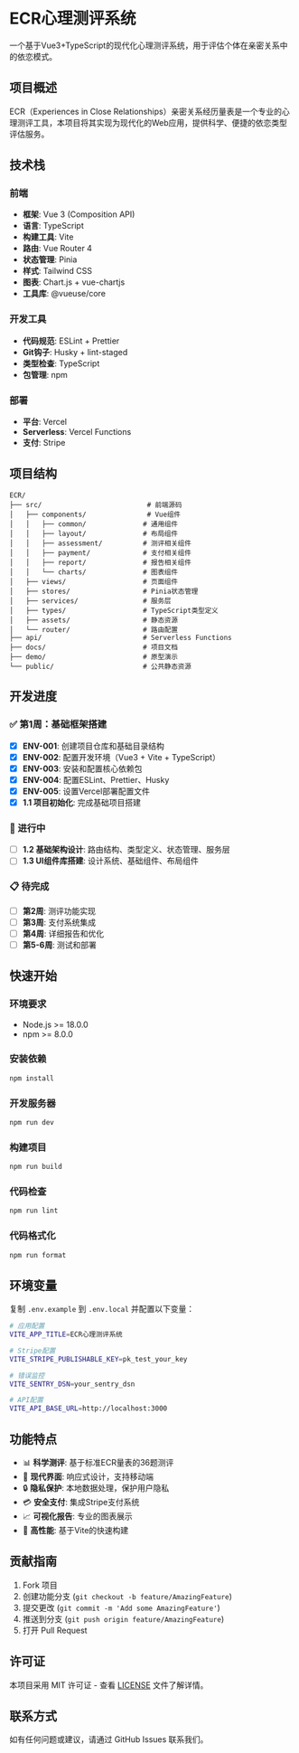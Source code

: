 # ECR心理测评系统

一个基于Vue3+TypeScript的现代化心理测评系统，用于评估个体在亲密关系中的依恋模式。

## 项目概述

ECR（Experiences in Close Relationships）亲密关系经历量表是一个专业的心理测评工具，本项目将其实现为现代化的Web应用，提供科学、便捷的依恋类型评估服务。

## 技术栈

### 前端
- **框架**: Vue 3 (Composition API)
- **语言**: TypeScript
- **构建工具**: Vite
- **路由**: Vue Router 4
- **状态管理**: Pinia
- **样式**: Tailwind CSS
- **图表**: Chart.js + vue-chartjs
- **工具库**: @vueuse/core

### 开发工具
- **代码规范**: ESLint + Prettier
- **Git钩子**: Husky + lint-staged
- **类型检查**: TypeScript
- **包管理**: npm

### 部署
- **平台**: Vercel
- **Serverless**: Vercel Functions
- **支付**: Stripe

## 项目结构

```
ECR/
├── src/                          # 前端源码
│   ├── components/               # Vue组件
│   │   ├── common/              # 通用组件
│   │   ├── layout/              # 布局组件
│   │   ├── assessment/          # 测评相关组件
│   │   ├── payment/             # 支付相关组件
│   │   ├── report/              # 报告相关组件
│   │   └── charts/              # 图表组件
│   ├── views/                   # 页面组件
│   ├── stores/                  # Pinia状态管理
│   ├── services/                # 服务层
│   ├── types/                   # TypeScript类型定义
│   ├── assets/                  # 静态资源
│   └── router/                  # 路由配置
├── api/                         # Serverless Functions
├── docs/                        # 项目文档
├── demo/                        # 原型演示
└── public/                      # 公共静态资源
```

## 开发进度

### ✅ 第1周：基础框架搭建
- [x] **ENV-001**: 创建项目仓库和基础目录结构
- [x] **ENV-002**: 配置开发环境（Vue3 + Vite + TypeScript）
- [x] **ENV-003**: 安装和配置核心依赖包
- [x] **ENV-004**: 配置ESLint、Prettier、Husky
- [x] **ENV-005**: 设置Vercel部署配置文件
- [x] **1.1 项目初始化**: 完成基础项目搭建

### 🚧 进行中
- [ ] **1.2 基础架构设计**: 路由结构、类型定义、状态管理、服务层
- [ ] **1.3 UI组件库搭建**: 设计系统、基础组件、布局组件

### 📋 待完成
- [ ] **第2周**: 测评功能实现
- [ ] **第3周**: 支付系统集成
- [ ] **第4周**: 详细报告和优化
- [ ] **第5-6周**: 测试和部署

## 快速开始

### 环境要求
- Node.js >= 18.0.0
- npm >= 8.0.0

### 安装依赖
```bash
npm install
```

### 开发服务器
```bash
npm run dev
```

### 构建项目
```bash
npm run build
```

### 代码检查
```bash
npm run lint
```

### 代码格式化
```bash
npm run format
```

## 环境变量

复制 `.env.example` 到 `.env.local` 并配置以下变量：

```bash
# 应用配置
VITE_APP_TITLE=ECR心理测评系统

# Stripe配置
VITE_STRIPE_PUBLISHABLE_KEY=pk_test_your_key

# 错误监控
VITE_SENTRY_DSN=your_sentry_dsn

# API配置
VITE_API_BASE_URL=http://localhost:3000
```

## 功能特点

- 📊 **科学测评**: 基于标准ECR量表的36题测评
- 🎨 **现代界面**: 响应式设计，支持移动端
- 🔒 **隐私保护**: 本地数据处理，保护用户隐私
- 💳 **安全支付**: 集成Stripe支付系统
- 📈 **可视化报告**: 专业的图表展示
- 🚀 **高性能**: 基于Vite的快速构建

## 贡献指南

1. Fork 项目
2. 创建功能分支 (`git checkout -b feature/AmazingFeature`)
3. 提交更改 (`git commit -m 'Add some AmazingFeature'`)
4. 推送到分支 (`git push origin feature/AmazingFeature`)
5. 打开 Pull Request

## 许可证

本项目采用 MIT 许可证 - 查看 [LICENSE](LICENSE) 文件了解详情。

## 联系方式

如有任何问题或建议，请通过 GitHub Issues 联系我们。
